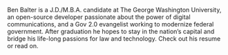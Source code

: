 Ben Balter is a J.D./M.B.A. candidate at The George Washington University, an open-source developer passionate about the power of digital communications, and a Gov 2.0 evangelist working to modernize federal government. After graduation he hopes to stay in the nation’s capital and bridge his life-long passions for law and technology. Check out his resume or read on.